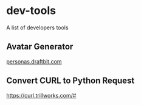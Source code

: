 # dev-tools
A list of developers tools


## Avatar Generator 
[personas.draftbit.com](https://personas.draftbit.com/)



## Convert CURL to Python Request
https://curl.trillworks.com/#
